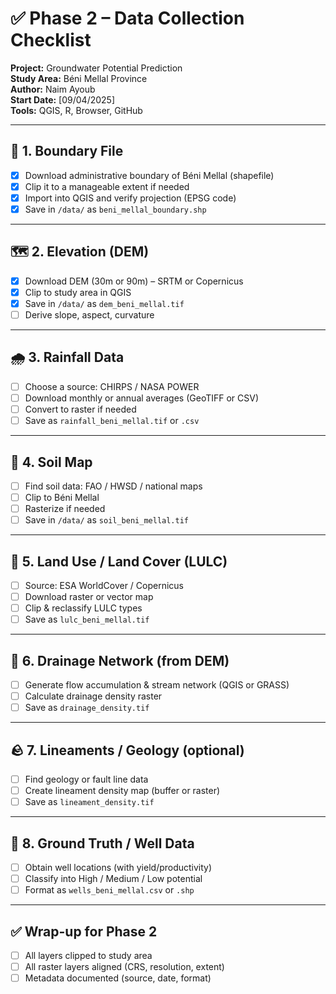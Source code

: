 # ✅ Phase 2 – Data Collection Checklist
**Project:** Groundwater Potential Prediction  
**Study Area:** Béni Mellal Province  
**Author:** Naim Ayoub  
**Start Date:** [09/04/2025]  
**Tools:** QGIS, R, Browser, GitHub

---

## 📂 1. Boundary File
- [x] Download administrative boundary of Béni Mellal (shapefile)
- [x] Clip it to a manageable extent if needed
- [x] Import into QGIS and verify projection (EPSG code)
- [x] Save in `/data/` as `beni_mellal_boundary.shp`

---

## 🗺️ 2. Elevation (DEM)
- [x] Download DEM (30m or 90m) – SRTM or Copernicus
- [x] Clip to study area in QGIS
- [x] Save in `/data/` as `dem_beni_mellal.tif`
- [ ] Derive slope, aspect, curvature

---

## 🌧️ 3. Rainfall Data
- [ ] Choose a source: CHIRPS / NASA POWER
- [ ] Download monthly or annual averages (GeoTIFF or CSV)
- [ ] Convert to raster if needed
- [ ] Save as `rainfall_beni_mellal.tif` or `.csv`

---

## 🧱 4. Soil Map
- [ ] Find soil data: FAO / HWSD / national maps
- [ ] Clip to Béni Mellal
- [ ] Rasterize if needed
- [ ] Save in `/data/` as `soil_beni_mellal.tif`

---

## 🌾 5. Land Use / Land Cover (LULC)
- [ ] Source: ESA WorldCover / Copernicus
- [ ] Download raster or vector map
- [ ] Clip & reclassify LULC types
- [ ] Save as `lulc_beni_mellal.tif`

---

## 🌊 6. Drainage Network (from DEM)
- [ ] Generate flow accumulation & stream network (QGIS or GRASS)
- [ ] Calculate drainage density raster
- [ ] Save as `drainage_density.tif`

---

## 🪨 7. Lineaments / Geology (optional)
- [ ] Find geology or fault line data
- [ ] Create lineament density map (buffer or raster)
- [ ] Save as `lineament_density.tif`

---

## 🔘 8. Ground Truth / Well Data
- [ ] Obtain well locations (with yield/productivity)
- [ ] Classify into High / Medium / Low potential
- [ ] Format as `wells_beni_mellal.csv` or `.shp`

---

## ✅ Wrap-up for Phase 2
- [ ] All layers clipped to study area
- [ ] All raster layers aligned (CRS, resolution, extent)
- [ ] Metadata documented (source, date, format)
